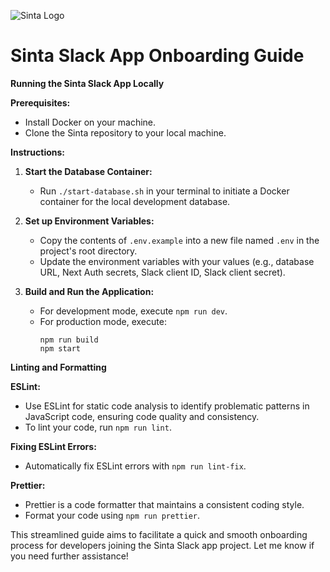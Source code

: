 ![Sinta Logo](https://assets-global.website-files.com/6457f112b965721ffc2b0777/6457f2617575798a80fbb8d5_Pasted%20Graphic%201.png=50x50 )

# Sinta Slack App Onboarding Guide

**Running the Sinta Slack App Locally**

**Prerequisites:**
- Install Docker on your machine.
- Clone the Sinta repository to your local machine.

**Instructions:**
1. **Start the Database Container:**
   - Run `./start-database.sh` in your terminal to initiate a Docker container for the local development database.

2. **Set up Environment Variables:**
   - Copy the contents of `.env.example` into a new file named `.env` in the project's root directory.
   - Update the environment variables with your values (e.g., database URL, Next Auth secrets, Slack client ID, Slack client secret).

3. **Build and Run the Application:**
   - For development mode, execute `npm run dev`.
   - For production mode, execute:
     ```
     npm run build
     npm start
     ```

**Linting and Formatting**

**ESLint:**
- Use ESLint for static code analysis to identify problematic patterns in JavaScript code, ensuring code quality and consistency.
- To lint your code, run `npm run lint`.

**Fixing ESLint Errors:**
- Automatically fix ESLint errors with `npm run lint-fix`.

**Prettier:**
- Prettier is a code formatter that maintains a consistent coding style.
- Format your code using `npm run prettier`.

This streamlined guide aims to facilitate a quick and smooth onboarding process for developers joining the Sinta Slack app project. Let me know if you need further assistance!
